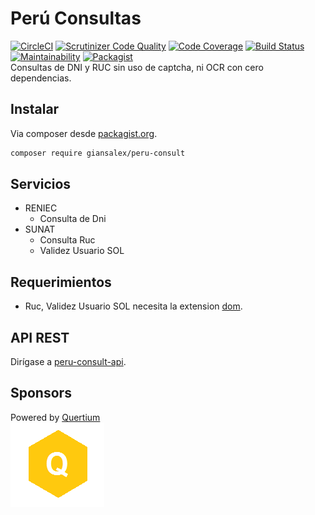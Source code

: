 # Perú Consultas

[![CircleCI](https://circleci.com/gh/giansalex/peru-consult.svg?style=svg)](https://circleci.com/gh/giansalex/peru-consult)
[![Scrutinizer Code Quality](https://scrutinizer-ci.com/g/giansalex/peru-consult/badges/quality-score.png?b=master)](https://scrutinizer-ci.com/g/giansalex/peru-consult/?branch=master)
[![Code Coverage](https://scrutinizer-ci.com/g/giansalex/peru-consult/badges/coverage.png?b=master)](https://scrutinizer-ci.com/g/giansalex/peru-consult/?branch=master)
[![Build Status](https://scrutinizer-ci.com/g/giansalex/peru-consult/badges/build.png?b=master)](https://scrutinizer-ci.com/g/giansalex/peru-consult/build-status/master)
[![Maintainability](https://api.codeclimate.com/v1/badges/c307caea39f1101cbc5d/maintainability)](https://codeclimate.com/github/giansalex/peru-consult/maintainability)
[![Packagist](https://img.shields.io/packagist/v/giansalex/peru-consult.svg?style=flat-square)](https://packagist.org/packages/giansalex/peru-consult)   
Consultas de DNI y RUC sin uso de captcha, ni OCR con cero dependencias.

Instalar
--------
Via composer desde [packagist.org](https://packagist.org/packages/giansalex/peru-consult).
```bash
composer require giansalex/peru-consult
```

Servicios
------------
- RENIEC
    - Consulta de Dni
- SUNAT
    - Consulta Ruc
    - Validez Usuario SOL

Requerimientos
---------------
- Ruc, Validez Usuario SOL necesita la extension [dom](http://php.net/manual/es/book.dom.php).

API REST
--------
Dirígase a [peru-consult-api](https://github.com/giansalex/peru-consult-api).  

Sponsors
---------

Powered by [Quertium](http://quertium.com/)  
![Quertium](img/quertium.png)
